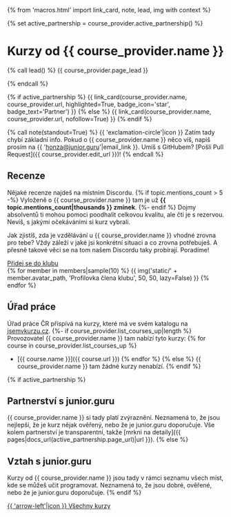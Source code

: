 {% from 'macros.html' import link_card, note, lead, img with context %}

{% set active_partnership = course_provider.active_partnership() %}


# Kurzy od {{ course_provider.name }}

{% call lead() %}
  {{ course_provider.page_lead }}
  <!-- TODO Tady je aspoň základní info, které ti pomůže s rozhodováním. -->
{% endcall %}

{% if active_partnership %}
  {{ link_card(course_provider.name, course_provider.url, highlighted=True,
               badge_icon='star', badge_text='Partner') }}
{% else %}
  {{ link_card(course_provider.name, course_provider.url, nofollow=True) }}
{% endif %}

{% call note(standout=True) %}
  {{ 'exclamation-circle'|icon }}
  Zatím tady chybí základní info.
  Pokud o {{ course_provider.name }} něco víš, napiš prosím na {{ 'honza@junior.guru'|email_link }}.
  Umíš s GitHubem?
  [Pošli Pull Request]({{ course_provider.edit_url }})!
{% endcall %}

## Recenze

Nějaké recenze najdeš na místním Discordu.
{% if topic.mentions_count > 5 -%}
  Vyloženě o {{ course_provider.name }} tam je už **{{ topic.mentions_count|thousands }} zmínek**.
{%- endif %}
Dojmy absolventů ti mohou pomoci poodhalit celkovou kvalitu, ale čti je s rezervou.
Nevíš, s jakými očekáváními si kurz vybrali.

Jak zjistíš, zda je vzdělávání u {{ course_provider.name }} vhodné zrovna pro tebe?
Vždy záleží v jaké jsi konkrétní situaci a co zrovna potřebuješ.
A přesně takové věci se na tom našem Discordu taky probírají.
Poradíme!

<div class="mt-4">
  <a class="btn btn-lg btn-primary mb-4" href="{{ pages|docs_url('club.md')|url }}">
    Přidej se do klubu
  </a>
  <div>
    <span class="members mb-0">
    {% for member in members|sample(10) %}
      {{ img('static/' + member.avatar_path, 'Profilovka člena klubu', 50, 50, lazy=False) }}
    {% endfor %}
    </span>
  </div>
</div>

## Úřad práce

Úřad práce ČR přispívá na kurzy, které má ve svém katalogu na [jsemvkurzu.cz](http://www.jsemvkurzu.cz).
{%- if course_provider.list_courses_up|length %}
Provozovatel {{ course_provider.name }} tam nabízí tyto kurzy:
{% for course in course_provider.list_courses_up %}
- [{{ course.name }}]({{ course.url }})
{% endfor %}
{% else %}
{{ course_provider.name }} tam žádné kurzy nenabízí.
{% endif %}

{% if active_partnership %}
## Partnerství s junior.guru

{{ course_provider.name }} si tady platí zvýraznění.
Neznamená to, že jsou nejlepší, že je kurz nějak ověřený, nebo že je junior.guru doporučuje.
Vše kolem partnerství je transparentní, takže [mrkni na detaily]({{ pages|docs_url(active_partnership.page_url)|url }}).
{% else %}
## Vztah s junior.guru

Kurzy od {{ course_provider.name }} jsou tady v rámci seznamu všech míst, kde se můžeš učit programovat.
Neznamená to, že jsou dobré, ověřené, nebo že je junior.guru doporučuje.
{% endif %}

<div class="pagination">
  <div class="pagination-control">
    <a href="{{ pages|docs_url('courses.md')|url }}" class="pagination-button">
      {{ 'arrow-left'|icon }}
      Všechny kurzy
    </a>
  </div>
</div>
